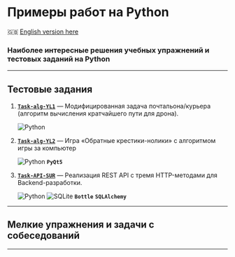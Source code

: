 # Примеры работ на Python #

:gb: [English version here](README.md)

### Наиболее интересные решения учебных упражнений и тестовых заданий на Python ###

----

## Тестовые задания ##

1. [**`Task-alg-YL1`**](https://github.com/wildfielded/samples-python/tree/master/Task-alg-YL1)&nbsp;&mdash;
Модифицированная задача почтальона/курьера (алгоритм вычисления кратчайшего пути для дрона).

    ![Python](https://img.shields.io/badge/python-3670A0?style=plastic&logo=python&logoColor=ffdd54)

2. [**`Task-alg-YL2`**](https://github.com/wildfielded/samples-python/tree/master/Task-alg-YL2)&nbsp;&mdash;
Игра &laquo;Обратные крестики-нолики&raquo; с алгоритмом игры за компьютер

    ![Python](https://img.shields.io/badge/python-3670A0?style=plastic&logo=python&logoColor=ffdd54)
    **`PyQt5`**

3. [**`Task-API-SUR`**](https://github.com/wildfielded/samples-python/tree/master/Task-API-SUR)&nbsp;&mdash;
Реализация REST API с тремя HTTP-методами для Backend-разработки.

    ![Python](https://img.shields.io/badge/python-3670A0?style=plastic&logo=python&logoColor=ffdd54)
    ![SQLite](https://img.shields.io/badge/sqlite-%2307405e.svg?style=plastic&logo=sqlite&logoColor=white)
    **`Bottle`**
    **`SQLAlchemy`**

----

## Мелкие упражнения и задачи с собеседований ##

----
